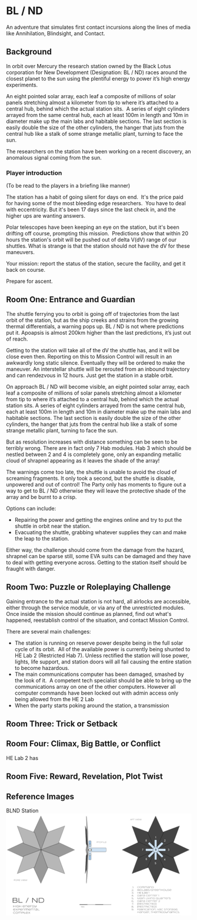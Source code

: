 # BL / ND

An adventure that simulates first contact incursions along the lines of media like Annihilation, Blindsight, and Contact.

## Background

In orbit over Mercury the research station owned by the Black Lotus corporation for New Development (Designation: BL / ND) races around the closest planet to the sun using the plentiful energy to power it’s high energy experiments.  

An eight pointed solar array, each leaf a composite of millions of solar panels stretching almost a kilometer from tip to where it’s attached to a central hub, behind which the actual station sits.  A series of eight cylinders arrayed from the same central hub, each at least 100m in length and 10m in diameter make up the main labs and habitable sections. The last section is easily double the size of the other cylinders, the hanger that juts from the central hub like a stalk of some strange metallic plant, turning to face the sun.

The researchers on the station have been working on a recent discovery, an anomalous signal coming from the sun.  

### Player introduction

(To be read to the players in a briefing like manner)

The station has a habit of going silent for days on end.  It's the price paid for having some of the most bleeding edge researchers.  You have to deal with eccentricity. But it's been 17 days since the last check in, and the higher ups are wanting answers.

Polar telescopes have been keeping an eye on the station, but it's been drifting off course, prompting this mission.  Predictions show that within 20 hours the station's orbit will be pushed out of delta V(dV) range of our shuttles. What is strange is that the station should not have the dV for these maneuvers.

Your mission: report the status of the station, secure the facility, and get it back on course.

Prepare for ascent.

## Room One: Entrance and Guardian

The shuttle ferrying you to orbit is going off of trajectories from the last orbit of the station, but as the ship creeks and strains from the growing thermal differentials, a warning pops up.  BL / ND is not where predictions put it. Apoapsis is almost 200km higher than the last predictions, it’s just out of reach.

Getting to the station will take all of the dV the shuttle has, and it will be close even then.  Reporting on this to Mission Control will result in an awkwardly long static silence. Eventually they will be ordered to make the maneuver.  An interstellar shuttle will be rerouted from an inbound trajectory and can rendezvous in 12 hours. Just get the station in a stable orbit.

On approach BL / ND will become visible, an eight pointed solar array, each leaf a composite of millions of solar panels stretching almost a kilometer from tip to where it’s attached to a central hub, behind which the actual station sits.  A series of eight cylinders arrayed from the same central hub, each at least 100m in length and 10m in diameter make up the main labs and habitable sections. The last section is easily double the size of the other cylinders, the hanger that juts from the central hub like a stalk of some strange metallic plant, turning to face the sun.

But as resolution increases with distance something can be seen to be terribly wrong.  There are in fact only 7 Hab modules.  Hab 3 which should be nestled between 2 and 4 is completely gone, only an expanding metallic cloud of shrapnel appearing as it leaves the shade of the array!

The warnings come too late, the shuttle is unable to avoid the cloud of screaming fragments.  It only took a second, but the shuttle is disable, unpowered and out of control!  The Party only has moments to figure out a way to get to BL / ND otherwise they will leave the protective shade of the array and be burnt to a crisp.

Options can include:

* Repairing the power and getting the engines online and try to put the shuttle in orbit near the station.
* Evacuating the shuttle, grabbing whatever supplies they can and make the leap to the station.

Either way, the challenge should come from the damage from the hazard, shrapnel can be sparse still, some EVA suits can be damaged and they have to deal with getting everyone across.  Getting to the station itself should be fraught with danger.

## Room Two: Puzzle or Roleplaying Challenge

Gaining entrance to the actual station is not hard, all airlocks are accessible, either through the service module, or via any of the unrestricted modules.  Once inside the mission should continue as planned, find out what's happened, reestablish control of the situation, and contact Mission Control.

There are several main challenges:

* The station is running on reserve power despite being in the full solar cycle of its orbit.  All of the available power is currently being shunted to HE Lab 2 (Restricted Hab 7). Unless rectified the station will lose power, lights, life support, and station doors will all fail causing the entire station to become hazardous.
* The main communications computer has been damaged, smashed by the look of it.  A competent tech specialist should be able to bring up the communications array on one of the other computers. However all computer commands have been locked out with admin access only being allowed from the HE 2 Lab
* When the party starts poking around the station, a transmission 

## Room Three: Trick or Setback

## Room Four: Climax, Big Battle, or Conflict

HE Lab 2 has 

## Room Five: Reward, Revelation, Plot Twist

## Reference Images

BLND Station
![BLND Station](./BLND.png "BLND Station")
